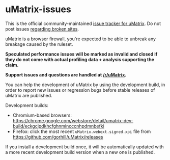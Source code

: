 # uMatrix-issues

This is the official community-maintained [issue tracker for uMatrix](https://github.com/uBlockOrigin/uMatrix-issues/issues). Do not post issues [regarding broken sites](https://github.com/gorhill/uMatrix#warnings). 

uMatrix is a browser firewall, you're expected to be able to unbreak any breakage caused by the ruleset. 

**Speculated performance issues will be marked as invalid and closed if they do not come with actual profiling data + analysis supporting the claim.** 

**Support issues and questions are handled at [/r/uMatrix](https://old.reddit.com/r/uMatrix/).**

You can help the development of uMatrix by using the development build, in order to report new issues or regression bugs before stable releases of uMatrix are published.

Development builds:
- Chromium-based browsers: <https://chrome.google.com/webstore/detail/umatrix-dev-build/eckgcipdkhcfghnmincccnhpdmnbefki>
- Firefox: click the most recent `uMatrix.webext.signed.xpi` file from <https://github.com/gorhill/uMatrix/releases>

If you install a development build once, it will be automatically updated with a more recent development build version when a new one is published.
